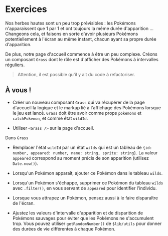 # Exercices

Nos herbes hautes sont un peu trop prévisibles : les Pokémons n'apparaissent que 1 par 1 et ont toujours la même durée d'apparition ... Changeons cela, et faisons en sorte d'avoir plusieurs Pokémons potentiellement à l'écran au même instant, chacun ayant sa propre durée d'apparition.

De plus, notre page d'accueil commence à être un peu complexe. Créons un composant `Grass` dont le rôle est d'afficher des Pokémons à intervalles réguliers.

> Attention, il est possible qu'il y ait du code à refactoriser.

## À vous !

<section class='task'>

- Créer un nouveau composant `Grass` qui va récupérer de la page d'accueil la logique et le markup lié à l'affichage des Pokémons lorsque le jeu est lancé. `Grass` doit être avoir comme props `pokemons` et `catchPokemon`, et comme état `wildId`.

- Utiliser `<Grass />` sur la page d'accueil.

Dans `Grass`

- Remplacer l'état `wildId` par un état `wilds` qui est un tableau de `{id: number, appeared: number, name: string, sprite: string}`. La valeur `appeared` correspond au moment précis de son apparition (utilisez `Date.now()`).

- Lorsqu'un Pokémon apparaît, ajouter ce Pokémon dans le tableau `wilds`.

- Lorsqu'un Pokémon s'échappe, supprimer ce Pokémon du tableau `wilds` avec `.filter()`, en vous servant de `appeared` pour identifier l'individu.

- Lorsque vous attrapez un Pokémon, pensez aussi à le faire disparaître de l'écran.

- Ajustez les valeurs d'intervalle d'apparition et de disparition de Pokémons sauvages pour éviter que les Pokémons ne s'accumulent trop. Vous pouvez utiliser `getRandomNumber()` de `$lib/utils` pour donner des durées de vie différentes à chaque Pokémon.

</section>
